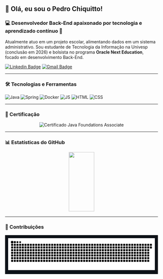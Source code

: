 ## 👋 Olá, eu sou o Pedro Chiquitto!

### 💻 Desenvolvedor Back-End apaixonado por tecnologia e aprendizado contínuo 🚀

Atualmente atuo em um projeto escolar, alimentando dados em um sistema administrativo. Sou estudante de Tecnologia da Informação na Univesp (conclusão em 2026) e bolsista no programa **Oracle Next Education**, focado em desenvolvimento Back-End.

[![Linkedin Badge](https://img.shields.io/badge/-LinkedIn-0077B5?style=flat-square&logo=Linkedin&logoColor=white&link=https://www.linkedin.com/in/pedro-chiquitto/)](https://www.linkedin.com/in/pedro-chiquitto/)
[![Gmail Badge](https://img.shields.io/badge/-pedro.h.chiquitto@gmail.com-D14836?style=flat-square&logo=Gmail&logoColor=white&link=mailto:pedro.h.chiquitto@gmail.com)](mailto:pedro.h.chiquitto@gmail.com)

---

### 🛠️ Tecnologias e Ferramentas

<div style="display: inline_block">
  <img align="center" alt="Java" height="30" width="40" src="https://cdn.jsdelivr.net/gh/devicons/devicon/icons/java/java-original.svg">
  <img align="center" alt="Spring" height="30" width="40" src="https://cdn.jsdelivr.net/gh/devicons/devicon/icons/spring/spring-original.svg">
  <img align="center" alt="Docker" height="30" width="40" src="https://cdn.jsdelivr.net/gh/devicons/devicon/icons/docker/docker-original.svg">
  <img align="center" alt="JS" height="30" width="40" src="https://cdn.jsdelivr.net/gh/devicons/devicon/icons/javascript/javascript-original.svg">
  <img align="center" alt="HTML" height="30" width="40" src="https://cdn.jsdelivr.net/gh/devicons/devicon/icons/html5/html5-original.svg">
  <img align="center" alt="CSS" height="30" width="40" src="https://cdn.jsdelivr.net/gh/devicons/devicon/icons/css3/css3-original.svg">
</div>

---

### 📜 Certificação

<p align="center">
  <img src="https://images.credly.com/size/340x340/images/aeada4ab-bd8f-4c3c-bf4a-a9f2f4e04dd2/02a_Java_Foundations_Associate.png" alt="Certificado Java Foundations Associate" width="200" />
</p>


---

### 📊 Estatísticas do GitHub

<div align="center">
  <img width="41%" height="195px" src="https://github-readme-stats.vercel.app/api/top-langs/?username=Pedro-Henrique-Chiquitto&layout=compact&hide_border=true&title_color=8f00ff&text_color=ffffff&bg_color=0d1117" />
</div>

---

### 🐍 Contribuições

<div style="background-color: #0d1117; padding: 10px;">
<picture>
  <source media="(prefers-color-scheme: dark)" srcset="https://raw.githubusercontent.com/Pedro-Henrique-Chiquitto/Pedro-Henrique-Chiquitto/output/github-contribution-grid-snake-dark.svg">
  <source media="(prefers-color-scheme: light)" srcset="https://raw.githubusercontent.com/Pedro-Henrique-Chiquitto/Pedro-Henrique-Chiquitto/output/github-contribution-grid-snake.svg">
  <img alt="github contribution grid snake animation" src="https://raw.githubusercontent.com/Pedro-Henrique-Chiquitto/Pedro-Henrique-Chiquitto/output/github-contribution-grid-snake.svg">
</picture>
</div>
